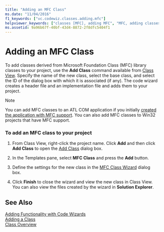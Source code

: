 ```yaml
---
title: "Adding an MFC Class"
ms.date: "11/04/2016"
f1_keywords: ["vc.codewiz.classes.adding.mfc"]
helpviewer_keywords: ["classes [MFC], adding MFC", "MFC, adding classes"]
ms.assetid: 9a96b67f-40bf-43d4-8872-2f8dfc5404f1
---
```

# Adding an MFC Class

To add classes derived from Microsoft Foundation Class (MFC) library classes to your project, use the **Add Class** command available from [Class View](/visualstudio/ide/viewing-the-structure-of-code). Specify the name of the new class, select the base class, and select the ID of the dialog box with which it is associated (if any). The code wizard creates a header file and an implementation file and adds them to your project.

> [!NOTE]
>  You can add MFC classes to an ATL COM application if you initially [created the application with MFC support](../../atl/reference/mfc-support-in-atl-projects.md). You can also add MFC classes to Win32 projects that have MFC support.

### To add an MFC class to your project

1. From Class View, right-click the project name. Click **Add** and then click **Add Class** to open the [Add Class](../../ide/add-class-dialog-box.md) dialog box.

1. In the Templates pane, select **MFC Class** and press the **Add** button.

1. Define the settings for the new class in the [MFC Class Wizard](../../mfc/reference/mfc-add-class-wizard.md) dialog box.

1. Click **Finish** to close the wizard and view the new class in Class View. You can also view the files created by the wizard in **Solution Explorer**.

## See Also

[Adding Functionality with Code Wizards](../../ide/adding-functionality-with-code-wizards-cpp.md)<br/>
[Adding a Class](../../ide/adding-a-class-visual-cpp.md)<br/>
[Class Overview](../../mfc/class-library-overview.md)

